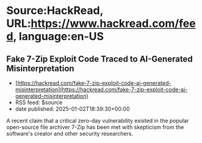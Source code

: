 # Source:HackRead, URL:https://www.hackread.com/feed, language:en-US

## Fake 7-Zip Exploit Code Traced to AI-Generated Misinterpretation
 - [https://hackread.com/fake-7-zip-exploit-code-ai-generated-misinterpretation](https://hackread.com/fake-7-zip-exploit-code-ai-generated-misinterpretation)
 - RSS feed: $source
 - date published: 2025-01-02T18:39:30+00:00

A recent claim that a critical zero-day vulnerability existed in the popular open-source file archiver 7-Zip has been met with skepticism from the software's creator and other security researchers.

